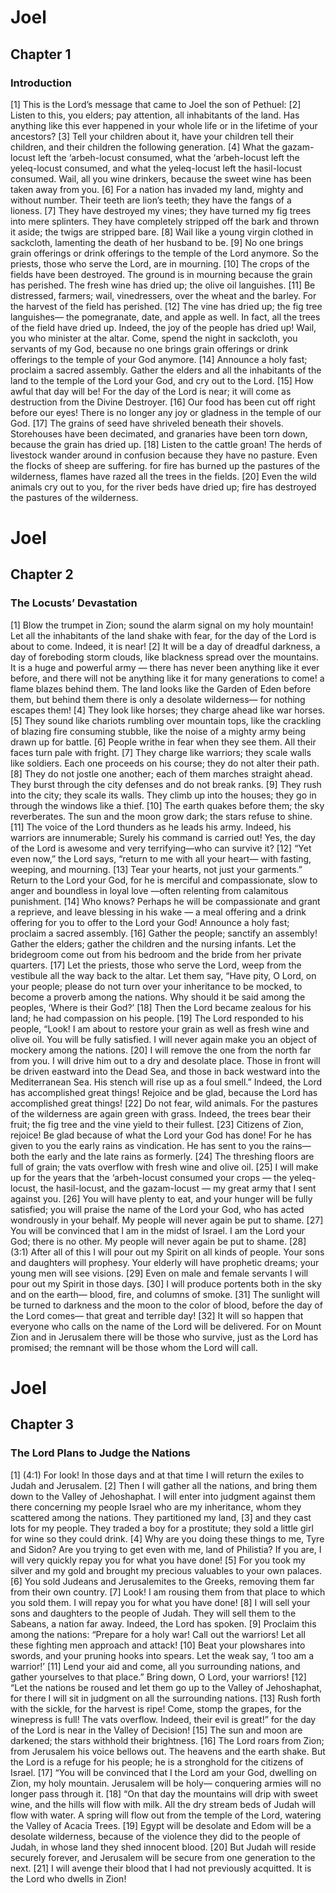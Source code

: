# Joel

## Chapter 1 <!-- scripture:1 -->

### Introduction

[1] This is the Lord’s message that came to Joel the son of Pethuel:
[2] Listen to this, you elders;
pay attention, all inhabitants of the land.
Has anything like this ever happened in your whole life
or in the lifetime of your ancestors?
[3] Tell your children about it,
have your children tell their children,
and their children the following generation.
[4] What the gazam-locust left the ‘arbeh-locust consumed,
what the ‘arbeh-locust left the yeleq-locust consumed,
and what the yeleq-locust left the hasil-locust consumed.
Wail, all you wine drinkers,
because the sweet wine has been taken away from you.
[6] For a nation has invaded my land,
mighty and without number.
Their teeth are lion’s teeth;
they have the fangs of a lioness.
[7] They have destroyed my vines;
they have turned my fig trees into mere splinters.
They have completely stripped off the bark and thrown it aside;
the twigs are stripped bare.
[8] Wail like a young virgin clothed in sackcloth,
lamenting the death of her husband to be.
[9] No one brings grain offerings or drink offerings
to the temple of the Lord anymore.
So the priests, those who serve the Lord, are in mourning.
[10] The crops of the fields have been destroyed.
The ground is in mourning because the grain has perished.
The fresh wine has dried up;
the olive oil languishes.
[11] Be distressed, farmers;
wail, vinedressers, over the wheat and the barley.
For the harvest of the field has perished.
[12] The vine has dried up;
the fig tree languishes—
the pomegranate, date, and apple as well.
In fact, all the trees of the field have dried up.
Indeed, the joy of the people has dried up!
Wail, you who minister at the altar.
Come, spend the night in sackcloth, you servants of my God,
because no one brings grain offerings or drink offerings
to the temple of your God anymore.
[14] Announce a holy fast;
proclaim a sacred assembly.
Gather the elders and all the inhabitants of the land
to the temple of the Lord your God,
and cry out to the Lord.
[15] How awful that day will be!
For the day of the Lord is near;
it will come as destruction from the Divine Destroyer.
[16] Our food has been cut off right before our eyes!
There is no longer any joy or gladness in the temple of our God.
[17] The grains of seed have shriveled beneath their shovels.
Storehouses have been decimated,
and granaries have been torn down,
because the grain has dried up.
[18] Listen to the cattle groan!
The herds of livestock wander around in confusion
because they have no pasture.
Even the flocks of sheep are suffering.
for fire has burned up the pastures of the wilderness,
flames have razed all the trees in the fields.
[20] Even the wild animals cry out to you,
for the river beds have dried up;
fire has destroyed the pastures of the wilderness.
# Joel

## Chapter 2 <!-- scripture:2 -->

### The Locusts’ Devastation

[1] Blow the trumpet in Zion;
sound the alarm signal on my holy mountain!
Let all the inhabitants of the land shake with fear,
for the day of the Lord is about to come.
Indeed, it is near!
[2] It will be a day of dreadful darkness,
a day of foreboding storm clouds,
like blackness spread over the mountains.
It is a huge and powerful army —
there has never been anything like it ever before,
and there will not be anything like it for many generations to come!
a flame blazes behind them.
The land looks like the Garden of Eden before them,
but behind them there is only a desolate wilderness—
for nothing escapes them!
[4] They look like horses;
they charge ahead like war horses.
[5] They sound like chariots rumbling over mountain tops,
like the crackling of blazing fire consuming stubble,
like the noise of a mighty army being drawn up for battle.
[6] People writhe in fear when they see them.
All their faces turn pale with fright.
[7] They charge like warriors;
they scale walls like soldiers.
Each one proceeds on his course;
they do not alter their path.
[8] They do not jostle one another;
each of them marches straight ahead.
They burst through the city defenses
and do not break ranks.
[9] They rush into the city;
they scale its walls.
They climb up into the houses;
they go in through the windows like a thief.
[10] The earth quakes before them;
the sky reverberates.
The sun and the moon grow dark;
the stars refuse to shine.
[11] The voice of the Lord thunders as he leads his army.
Indeed, his warriors are innumerable;
Surely his command is carried out!
Yes, the day of the Lord is awesome
and very terrifying—who can survive it?
[12] “Yet even now,” the Lord says,
“return to me with all your heart—
with fasting, weeping, and mourning.
[13] Tear your hearts,
not just your garments.”
Return to the Lord your God,
for he is merciful and compassionate,
slow to anger and boundless in loyal love —often relenting from calamitous punishment.
[14] Who knows?
Perhaps he will be compassionate and grant a reprieve,
and leave blessing in his wake —
a meal offering and a drink offering for you to offer to the Lord your God!
Announce a holy fast;
proclaim a sacred assembly.
[16] Gather the people;
sanctify an assembly!
Gather the elders;
gather the children and the nursing infants.
Let the bridegroom come out from his bedroom
and the bride from her private quarters.
[17] Let the priests, those who serve the Lord, weep
from the vestibule all the way back to the altar.
Let them say, “Have pity, O Lord, on your people;
please do not turn over your inheritance to be mocked,
to become a proverb among the nations.
Why should it be said among the peoples,
‘Where is their God?’
[18] Then the Lord became zealous for his land;
he had compassion on his people.
[19] The Lord responded to his people,
“Look! I am about to restore your grain
as well as fresh wine and olive oil.
You will be fully satisfied.
I will never again make you an object of mockery among the nations.
[20] I will remove the one from the north far from you.
I will drive him out to a dry and desolate place.
Those in front will be driven eastward into the Dead Sea,
and those in back westward into the Mediterranean Sea.
His stench will rise up as a foul smell.”
Indeed, the Lord has accomplished great things!
Rejoice and be glad,
because the Lord has accomplished great things!
[22] Do not fear, wild animals.
For the pastures of the wilderness are again green with grass.
Indeed, the trees bear their fruit;
the fig tree and the vine yield to their fullest.
[23] Citizens of Zion, rejoice!
Be glad because of what the Lord your God has done!
For he has given to you the early rains as vindication.
He has sent to you the rains—
both the early and the late rains as formerly.
[24] The threshing floors are full of grain;
the vats overflow with fresh wine and olive oil.
[25] I will make up for the years
that the ‘arbeh-locust consumed your crops —
the yeleq-locust, the hasil-locust, and the gazam-locust —
my great army that I sent against you.
[26] You will have plenty to eat,
and your hunger will be fully satisfied;
you will praise the name of the Lord your God,
who has acted wondrously in your behalf.
My people will never again be put to shame.
[27] You will be convinced that I am in the midst of Israel.
I am the Lord your God; there is no other.
My people will never again be put to shame.
[28] (3:1) After all of this
I will pour out my Spirit on all kinds of people.
Your sons and daughters will prophesy.
Your elderly will have prophetic dreams;
your young men will see visions.
[29] Even on male and female servants
I will pour out my Spirit in those days.
[30] I will produce portents both in the sky and on the earth—
blood, fire, and columns of smoke.
[31] The sunlight will be turned to darkness
and the moon to the color of blood,
before the day of the Lord comes—
that great and terrible day!
[32] It will so happen that
everyone who calls on the name of the Lord will be delivered.
For on Mount Zion and in Jerusalem there will be those who survive,
just as the Lord has promised;
the remnant will be those whom the Lord will call.
# Joel

## Chapter 3 <!-- scripture:3 -->

### The Lord Plans to Judge the Nations

[1] (4:1) For look! In those days and at that time
I will return the exiles to Judah and Jerusalem.
[2] Then I will gather all the nations,
and bring them down to the Valley of Jehoshaphat.
I will enter into judgment against them there
concerning my people Israel who are my inheritance,
whom they scattered among the nations.
They partitioned my land,
[3] and they cast lots for my people.
They traded a boy for a prostitute;
they sold a little girl for wine so they could drink.
[4] Why are you doing these things to me, Tyre and Sidon?
Are you trying to get even with me, land of Philistia?
If you are, I will very quickly repay you for what you have done!
[5] For you took my silver and my gold
and brought my precious valuables to your own palaces.
[6] You sold Judeans and Jerusalemites to the Greeks,
removing them far from their own country.
[7] Look! I am rousing them from that place to which you sold them.
I will repay you for what you have done!
[8] I will sell your sons and daughters to the people of Judah.
They will sell them to the Sabeans, a nation far away.
Indeed, the Lord has spoken.
[9] Proclaim this among the nations:
“Prepare for a holy war!
Call out the warriors!
Let all these fighting men approach and attack!
[10] Beat your plowshares into swords,
and your pruning hooks into spears.
Let the weak say, ‘I too am a warrior!’
[11] Lend your aid and come,
all you surrounding nations,
and gather yourselves to that place.”
Bring down, O Lord, your warriors!
[12] “Let the nations be roused and let them go up
to the Valley of Jehoshaphat,
for there I will sit in judgment on all the surrounding nations.
[13] Rush forth with the sickle, for the harvest is ripe!
Come, stomp the grapes, for the winepress is full!
The vats overflow.
Indeed, their evil is great!”
for the day of the Lord is near in the Valley of Decision!
[15] The sun and moon are darkened;
the stars withhold their brightness.
[16] The Lord roars from Zion;
from Jerusalem his voice bellows out.
The heavens and the earth shake.
But the Lord is a refuge for his people;
he is a stronghold for the citizens of Israel.
[17] “You will be convinced that I the Lord am your God,
dwelling on Zion, my holy mountain.
Jerusalem will be holy—
conquering armies will no longer pass through it.
[18] “On that day the mountains will drip with sweet wine,
and the hills will flow with milk.
All the dry stream beds of Judah will flow with water.
A spring will flow out from the temple of the Lord,
watering the Valley of Acacia Trees.
[19] Egypt will be desolate
and Edom will be a desolate wilderness,
because of the violence they did to the people of Judah,
in whose land they shed innocent blood.
[20] But Judah will reside securely forever,
and Jerusalem will be secure from one generation to the next.
[21] I will avenge their blood that I had not previously acquitted.
It is the Lord who dwells in Zion!

